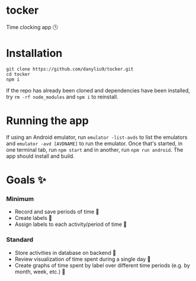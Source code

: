 # tocker
Time clocking app 🕒

# Installation
```shell
git clone https://github.com/danyliu9/tocker.git
cd tocker
npm i
```
If the repo has already been cloned and dependencies have been installed, try
`rm -rf node_modules` and `npm i` to reinstall.

# Running the app
If using an Android emulator, run `emulator -list-avds` to list the emulators
and `emulator -avd [AVDNAME]` to run the emulator. Once that's started, in one
terminal tab, run `npm start` and in another, run `npm run android`. The app
should install and build.

# Goals ✨

### Minimum
- Record and save periods of time 🚧
- Create labels 🚧
- Assign labels to each activity/period of time 🚧

### Standard
- Store activities in database on backend 🚧
- Review visualization of time spent during a single day 🚧
- Create graphs of time spent by label over different time periods (e.g. by month, week, etc.) 🚧
 
